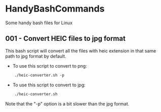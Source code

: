 # HandyBashCommands

Some handy bash files for Linux

## 001 - Convert HEIC files to jpg format

This bash script will convert all the files with heic extension in that same path to jpg format by default.

- To use this script to convert to png:

```diff
    ./heic-converter.sh -p
```

 


- To use this script to convert to jpg:

```diff
    ./heic-converter.sh 
```

 
 
 Note that the "-p" option is a bit slower than the jpg format.
